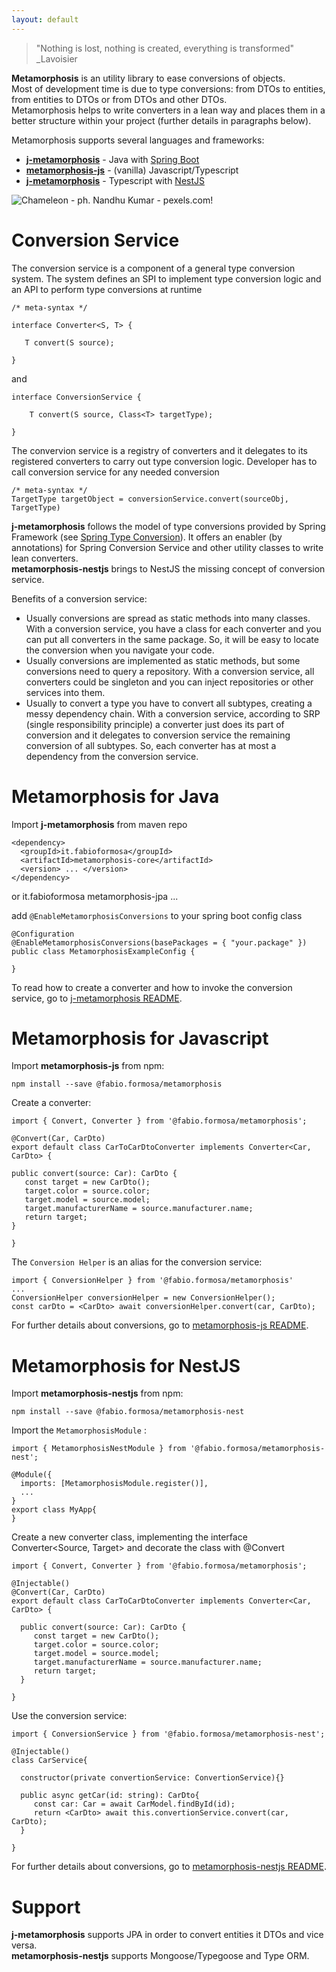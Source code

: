 ```yaml
---
layout: default
---
```


> "Nothing is lost, nothing is created, everything is transformed"
> _Lavoisier
  
  
**Metamorphosis** is an utility library to ease conversions of objects.  
Most of development time is due to type conversions: from DTOs to entities, from entities to DTOs or from DTOs and other DTOs.  
Metamorphosis helps to write converters in a lean way and places them in a better structure within your project (further details in paragraphs below).

Metamorphosis supports several languages and frameworks:
* **[j-metamorphosis](https://github.com/fabioformosa/j-metamorphosis)** - Java with [Spring Boot](https://spring.io/projects/spring-boot)
* **[metamorphosis-js](https://github.com/fabioformosa/metamorphosis-js)** - (vanilla) Javascript/Typescript
* **[j-metamorphosis](https://github.com/fabioformosa/metamorphosis-nestjs)** - Typescript with [NestJS](https://nestjs.com/)  
  

![Chameleon - ph. Nandhu Kumar - pexels.com!](https://images.pexels.com/photos/312826/pexels-photo-312826.jpeg?auto=compress&cs=tinysrgb&h=325&w=470 "Chameleon - ph. Nandhu Kumar - pexels.com")

# Conversion Service

The conversion service is a component of a general type conversion system. The system defines an SPI to implement type conversion logic and an API to perform type conversions at runtime

    /* meta-syntax */
    
    interface Converter<S, T> {

       T convert(S source);   
        
    }
    
 and
    
    interface ConversionService {
        
        T convert(S source, Class<T> targetType);
	
    }
    
The convervion service is a registry of converters and it delegates to its registered converters to carry out type conversion logic.
Developer has to call conversion service for any needed conversion

    /* meta-syntax */
    TargetType targetObject = conversionService.convert(sourceObj, TargetType)


**j-metamorphosis** follows the model of type conversions provided by Spring Framework (see [Spring Type Conversion](https://docs.spring.io/spring-framework/docs/current/spring-framework-reference/core.html#core-convert)). It offers an enabler (by annotations) for Spring Conversion Service and other utility classes to write lean converters.  
**metamorphosis-nestjs** brings to NestJS the missing concept of conversion service.

Benefits of a conversion service:
* Usually conversions are spread as static methods into many classes. With a conversion service, you have a class for each converter and you can put all converters in the same package. So, it will be easy to locate the conversion when you navigate your code.
* Usually conversions are implemented as static methods, but some conversions need to query a repository. With a conversion service, all converters could be singleton and you can inject repositories or other services into them.
* Usually to convert a type you have to convert all subtypes, creating a messy dependency chain. With a conversion service, according to SRP (single responsibility principle) a converter just does its part of conversion and it delegates to conversion service the remaining conversion of all subtypes. So, each converter has at most a dependency from the conversion service.

# Metamorphosis for Java

Import **j-metamorphosis** from maven repo

    <dependency>
      <groupId>it.fabioformosa</groupId>
      <artifactId>metamorphosis-core</artifactId>
      <version> ... </version>
    </dependency>
or
    <dependency>
      <groupId>it.fabioformosa</groupId>
      <artifactId>metamorphosis-jpa</artifactId>
      <version> ... </version>
    </dependency>
   
add `@EnableMetamorphosisConversions` to your spring boot config class

    @Configuration
    @EnableMetamorphosisConversions(basePackages = { "your.package" })
    public class MetamorphosisExampleConfig {

    }   
    
 To read how to create a converter and how to invoke the conversion service, go to [j-metamorphosis README](https://github.com/fabioformosa/j-metamorphosis).  

# Metamorphosis for Javascript

Import **metamorphosis-js** from npm:

``` npm install --save @fabio.formosa/metamorphosis ```

Create a converter:

    import { Convert, Converter } from '@fabio.formosa/metamorphosis';

    @Convert(Car, CarDto)
    export default class CarToCarDtoConverter implements Converter<Car, CarDto> {
  
    public convert(source: Car): CarDto {
       const target = new CarDto();
       target.color = source.color;
       target.model = source.model;
       target.manufacturerName = source.manufacturer.name;
       return target;
    }

    }

The `Conversion Helper` is an alias for the conversion service:
 
    import { ConversionHelper } from '@fabio.formosa/metamorphosis'
    ...
    ConversionHelper conversionHelper = new ConversionHelper();
    const carDto = <CarDto> await conversionHelper.convert(car, CarDto);    

For further details about conversions, go to [metamorphosis-js README](https://github.com/fabioformosa/metamorphosis-js).  

# Metamorphosis for NestJS

Import **metamorphosis-nestjs** from npm:

``` npm install --save @fabio.formosa/metamorphosis-nest ```

Import the `MetamorphosisModule` :

    import { MetamorphosisNestModule } from '@fabio.formosa/metamorphosis-nest';

    @Module({
      imports: [MetamorphosisModule.register()],
      ...
    }
    export class MyApp{
    }
    
Create a new converter class, implementing the interface Converter<Source, Target> and decorate the class with @Convert

    import { Convert, Converter } from '@fabio.formosa/metamorphosis';

    @Injectable()
    @Convert(Car, CarDto)
    export default class CarToCarDtoConverter implements Converter<Car, CarDto> {
  
      public convert(source: Car): CarDto {
         const target = new CarDto();
         target.color = source.color;
         target.model = source.model;
         target.manufacturerName = source.manufacturer.name;
         return target;
      }

    }

Use the conversion service:

    import { ConversionService } from '@fabio.formosa/metamorphosis-nest';

    @Injectable()
    class CarService{

      constructor(private convertionService: ConvertionService){}

      public async getCar(id: string): CarDto{
         const car: Car = await CarModel.findById(id);
         return <CarDto> await this.convertionService.convert(car, CarDto);
      }

    }
    
For further details about conversions, go to [metamorphosis-nestjs README](https://github.com/fabioformosa/metamorphosis-nestjs).  

# Support

**j-metamorphosis** supports JPA in order to convert entities it DTOs and vice versa.  
**metamorphosis-nestjs** supports Mongoose/Typegoose and Type ORM.


 
